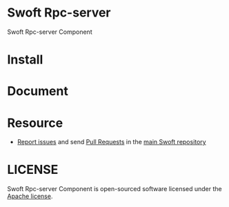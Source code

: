 # Swoft Rpc-server
Swoft Rpc-server Component

# Install

# Document

# Resource

- [Report issues](https://github.com/swoft-cloud/swoft-framework/issues) and send [Pull Requests](https://github.com/swoft-cloud/swoft-framework/pulls) in the [main Swoft repository](https://github.com/swoft-cloud/swoft-framework)

# LICENSE
Swoft Rpc-server Component is open-sourced software licensed under the [Apache license](LICENSE).
